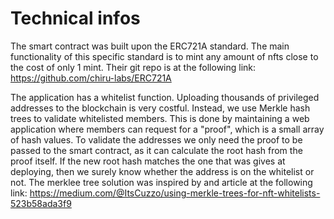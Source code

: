 # Technical infos
The smart contract was built upon the ERC721A standard. The main functionality of this specific standard is to mint any amount of nfts close to the cost of only 1 mint.
Their git repo is at the following link: 
https://github.com/chiru-labs/ERC721A

The application has a whitelist function. Uploading thousands of privileged addresses to the blockchain is very costful. Instead, we use Merkle hash trees to validate whitelisted members. This is done by maintaining a web application where members can request for a "proof", which is a small array of hash values. To validate the addresses we only need the proof to be passed to the smart contract, as it can calculate the root hash from the proof itself. If the new root hash matches the one that was gives at deploying, then we surely know whether the address is on the whitelist or not.
The merklee tree solution was inspired by and article at the following link: https://medium.com/@ItsCuzzo/using-merkle-trees-for-nft-whitelists-523b58ada3f9
